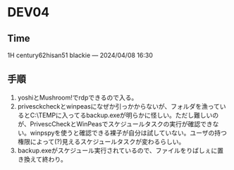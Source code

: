 # DEV04

## Time
1H
 century62hisan51
blackie — 2024/04/08 16:30
## 手順
1. yoshiとMushroom!でrdpできるので入る。
2. privesckcheckとwinpeasになぜか引っかからないが、フォルダを漁っているとC:\TEMPに入ってるbackup.exeが明らかに怪しい。ただし難しいのが、PrivescCheckとWinPeasでスケジュールタスクの実行が確認できない。winpspyを使うと確認できる裸子が自分は試していない。ユーザの持つ権限によって(?)見えるスケジュールタスクが変わるらしい。
3. backup.exeがスケジュール実行されているので、ファイルをりばしぇに置き換えて終わり。